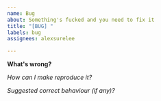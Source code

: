 ```yaml
---
name: Bug
about: Something's fucked and you need to fix it
title: "[BUG] "
labels: bug
assignees: alexsurelee

---
```

**What's wrong?**

*How can I make reproduce it?*

*Suggested correct behaviour (if any)?*

